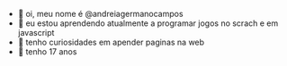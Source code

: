 - 👋 oi, meu nome é @andreiagermanocampos
- 👀 eu estou aprendendo atualmente a programar jogos no scrach e em javascript
- 🌱 tenho curiosidades em apender paginas na web
- 💞️ tenho 17 anos
